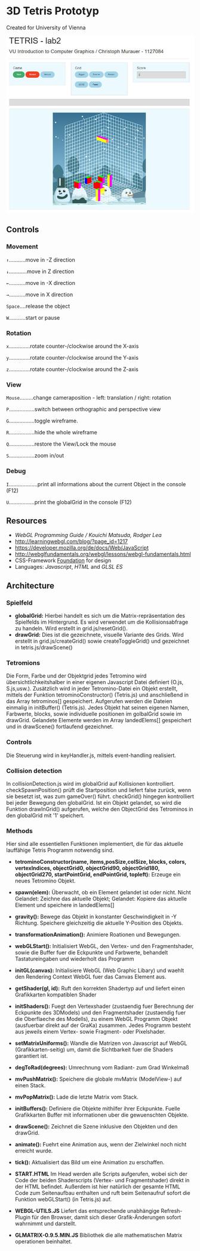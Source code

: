 # 3D Tetris Prototyp
Created for University of Vienna 

![screenshot](screenshot/screenshot.jpg)


## Controls
### Movement
`↑`...........move in -Z direction

`↓`............move in Z direction

`←`...........move in -X direction

`→`...........move in X direction

`Space`....release the object

`W`...........start or pause

### Rotation

`x`..............rotate counter-/clockwise around the X-axis

`y`..............rotate counter-/clockwise around the Y-axis

`z`..............rotate counter-/clockwise around the Z-axis

### View
`Mouse`.........change cameraposition - left: translation / right: rotation

`P`.................switch between orthographic and perspective view

`G`.................toggle wireframe.

`R`.................hide the whole wireframe

`Q`.................restore the View/Lock the mouse

`S`.................zoom in/out

### Debug
`I`...................print all informations about the current Object in the console (F12)

`U`.................print the globalGrid in the console (F12)


## Resources
* _WebGL Programming Guide / Kouichi Matsuda, Rodger Lea_
* http://learningwebgl.com/blog/?page_id=1217
* https://developer.mozilla.org/de/docs/Web/JavaScript
* http://webglfundamentals.org/webgl/lessons/webgl-fundamentals.html
* CSS-Framework [Foundation](http://foundation.zurb.com/) for design
* Languages: _Javascript_, _HTML_ and _GLSL ES_


## Architecture

### Spielfeld
* __globalGrid:__ Hierbei handelt es sich um die Matrix-repräsentation des Spielfelds im Hintergrund. Es wird verwendet um die Kollisionsabfrage zu handeln. Wird erstellt in grid.js/resetGrid().
* __drawGrid:__ Dies ist die gezeichnete, visuelle Variante des Grids. Wird erstellt in grid.js/createGrid() sowie createToggleGrid() und gezeichnet in tetris.js/drawScene()


### Tetromions
Die Form, Farbe und der Objektgrid jedes Tetromino wird übersichtlichkeitshalber in einer eigenen Javascript Datei definiert (O.js, S.js,usw.). 
Zusätzlich wird in jeder Tetromino-Datei ein Objekt erstellt, mittels der Funktion tetrominoConstructor() (Tetris.js) und anschließend in das Array tetrominos[] gespeichert. Aufgerufen werden die Dateien einmalig in initBuffer() (Tetris.js). 
Jedes Objekt hat seinen eigenen Namen, Farbwerte, blocks, sowie individuelle positionen im golbalGrid sowie im drawGrid. Gelandete Elemente werden im Array landedElems[] gespeichert und in drawScene() fortlaufend gezeichnet.

### Controls
Die Steuerung wird in keyHandler.js, mittels event-handling realisiert.

### Collision detection
In collisionDetection.js wird im globalGrid auf Kollisionen kontrolliert. checkSpawnPosition() prüft die Startposition und liefert false zurück, wenn sie besetzt ist, was zum gameOver() führt. 
checkGrid() hingegen kontrolliert bei jeder Bewegung den globalGrid. Ist ein Objekt gelandet, so wird die Funktion drawInGrid() aufgerufen, welche den ObjectGrid des Tetrominos in den globalGrid mit '1' speichert.

### Methods
Hier sind alle essentiellen Funktionen implementiert, die für das aktuelle lauffähige Tetris Programm notwendig sind.

* __tetrominoConstructor(name, items,posSize,colSize, blocks, colors, vertexIndices, objectGrid0, objectGrid90, objectGrid180, objectGrid270, startPointGrid, endPointGrid, topleft):__ Erzeuge ein neues Tetromino Objekt.

* __spawn(elem):__ Überwacht, ob ein Element gelandet ist oder nicht. Nicht Gelandet: Zeichne das aktuelle Objekt; Gelandet: Kopiere das aktuelle Element und speichere in landedElems[]

* __gravity():__ Bewege das Objekt in konstanter Geschwindigkeit in -Y Richtung. Speichere gleichzeitig die aktuelle Y-Position des Objekts.
* __transformationAnimation():__ Animiere Roationen und Bewegungen.

* __webGLStart():__ Initialisiert WebGL, den Vertex- und den Fragmentshader, sowie die Buffer fuer die Eckpunkte und Farbwerte, behandelt Tastatureingaben und wiederholt das Programm

* __initGL(canvas):__ Initialisiere WebGL (Web Graphic Libary) und waehlt den Rendering Context WebGL fuer das Canvas Element aus.

* __getShader(gl, id):__ Ruft den korrekten Shadertyp auf und liefert einen Grafikkarten kompatiblen Shader

* __initShaders():__ Fuegt den Vertexshader (zustaendig fuer Berechnung der Eckpunkte des 3DModels) und den Fragmentshader (zustaendig fuer die Oberflaeche des Modells), zu einem WebGL Programm Objekt (ausfuerbar direkt auf der GraKa) zusammen. Jedes Programm besteht aus jeweils einem Vertex- sowie Fragment- oder Pixelshader.

* __setMatrixUniforms():__ Wandle die Matrizen von Javascript auf WebGL (Grafikkarten-seitig) um, damit die Sichtbarkeit fuer die Shaders garantiert ist.

* __degToRad(degrees):__ Umrechnung vom Radiant- zum Grad Winkelmaß

* __mvPushMatrix():__ Speichere die globale mvMatrix (ModelView-) auf einen Stack.

* __mvPopMatrix():__ Lade die letzte Matrix vom Stack.

* __initBuffers():__ Definiere die Objekte mithilfer ihrer Eckpunkte. Fuelle Grafikkarten Buffer mit informationen uber die gewuenschten Objekte.

* __drawScene():__ Zeichnet die Szene inklusive den Objekten und den drawGrid.

* __animate():__ Fuehrt eine Animation aus, wenn der Zielwinkel noch nicht erreicht wurde.

* __tick():__ Aktualisiert das Bild um eine Animation zu erschaffen.

* __START.HTML__
Im Head werden alle Scripts aufgerufen, wobei sich der Code der beiden Shaderscripts (Vertex- und Fragmentshader) direkt in der HTML befindet. Außerdem ist hier natürlich der gesamte HTML Code zum Seitenaufbau enthalten und ruft beim Seitenaufruf sofort die Funktion webGLStart() (in Tetris.js) auf.

* __WEBGL-UTILS.JS__
Liefert das entsprechende unabhängige Refresh-Plugin für den Browser, damit sich dieser Grafik-Änderungen sofort wahrnimmt und darstellt.

* __GLMATRIX-0.9.5.MIN.JS__
Bibliothek die alle mathematischen Matrix operationen beinhaltet.
